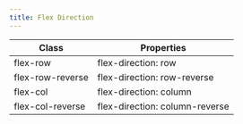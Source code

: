 ```yaml
---
title: Flex Direction
---
```


| Class       | Properties               |
| ----------- | ------------------------ |
| flex-row | flex-direction: row |
| flex-row-reverse | flex-direction: row-reverse |
| flex-col | flex-direction: column |
| flex-col-reverse | flex-direction: column-reverse |
